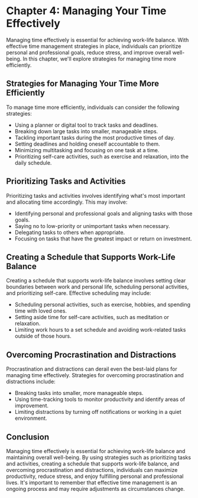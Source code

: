 Chapter 4: Managing Your Time Effectively
=========================================

Managing time effectively is essential for achieving work-life balance. With effective time management strategies in place, individuals can prioritize personal and professional goals, reduce stress, and improve overall well-being. In this chapter, we'll explore strategies for managing time more efficiently.

Strategies for Managing Your Time More Efficiently
--------------------------------------------------

To manage time more efficiently, individuals can consider the following strategies:

* Using a planner or digital tool to track tasks and deadlines.
* Breaking down large tasks into smaller, manageable steps.
* Tackling important tasks during the most productive times of day.
* Setting deadlines and holding oneself accountable to them.
* Minimizing multitasking and focusing on one task at a time.
* Prioritizing self-care activities, such as exercise and relaxation, into the daily schedule.

Prioritizing Tasks and Activities
---------------------------------

Prioritizing tasks and activities involves identifying what's most important and allocating time accordingly. This may involve:

* Identifying personal and professional goals and aligning tasks with those goals.
* Saying no to low-priority or unimportant tasks when necessary.
* Delegating tasks to others when appropriate.
* Focusing on tasks that have the greatest impact or return on investment.

Creating a Schedule that Supports Work-Life Balance
---------------------------------------------------

Creating a schedule that supports work-life balance involves setting clear boundaries between work and personal life, scheduling personal activities, and prioritizing self-care. Effective scheduling may include:

* Scheduling personal activities, such as exercise, hobbies, and spending time with loved ones.
* Setting aside time for self-care activities, such as meditation or relaxation.
* Limiting work hours to a set schedule and avoiding work-related tasks outside of those hours.

Overcoming Procrastination and Distractions
-------------------------------------------

Procrastination and distractions can derail even the best-laid plans for managing time effectively. Strategies for overcoming procrastination and distractions include:

* Breaking tasks into smaller, more manageable steps.
* Using time-tracking tools to monitor productivity and identify areas of improvement.
* Limiting distractions by turning off notifications or working in a quiet environment.

Conclusion
----------

Managing time effectively is essential for achieving work-life balance and maintaining overall well-being. By using strategies such as prioritizing tasks and activities, creating a schedule that supports work-life balance, and overcoming procrastination and distractions, individuals can maximize productivity, reduce stress, and enjoy fulfilling personal and professional lives. It's important to remember that effective time management is an ongoing process and may require adjustments as circumstances change.
